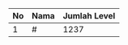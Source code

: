 | No | Nama            | Jumlah Level |
|----|-----------------|--------------|
| 1  | #    |    1237        |
